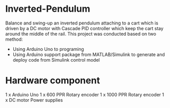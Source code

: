 # Inverted-Pendulum
Balance and swing-up an inverted pendulum attaching to a cart which is driven by a DC motor with Cascade PID controller which keep the cart stay around the middle of the rail.
This project was conducted based on two method:
  -  Using Arduino Uno to programing
  -  Using Arduino support package from MATLAB/Simulink to generate and deploy code from Simulink control model

# Hardware component
1 x Arduino Uno
1 x 600 PPR Rotary encoder
1 x 1000 PPR Rotary encoder
1 x DC motor
Power supplies



